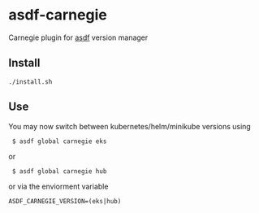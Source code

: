 # asdf-carnegie


Carnegie plugin for [asdf](https://github.com/asdf-vm/asdf) version manager

## Install

```
./install.sh
```

## Use

You may now switch between kubernetes/helm/minikube versions using
     
     $ asdf global carnegie eks
   or
   
     $ asdf global carnegie hub
  or via the enviorment variable
  
    ASDF_CARNEGIE_VERSION=(eks|hub)
